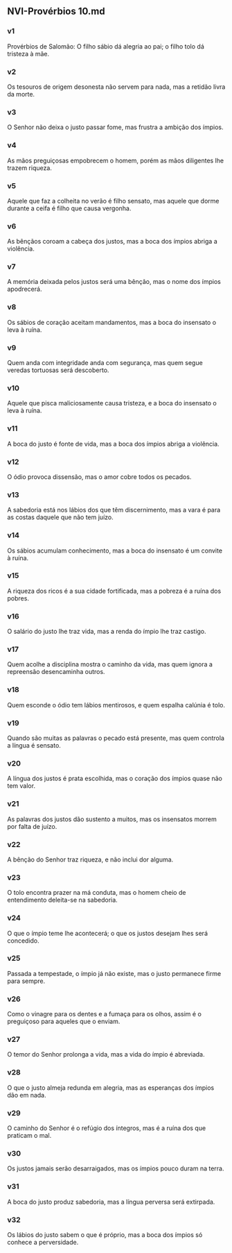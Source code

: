 ## NVI-Provérbios 10.md
### v1
 Provérbios de Salomão: O filho sábio dá alegria ao pai; o filho tolo dá tristeza à mãe.
### v2
 Os tesouros de origem desonesta não servem para nada, mas a retidão livra da morte.
### v3
 O Senhor não deixa o justo passar fome, mas frustra a ambição dos ímpios.
### v4
 As mãos preguiçosas empobrecem o homem, porém as mãos diligentes lhe trazem riqueza.
### v5
 Aquele que faz a colheita no verão é filho sensato, mas aquele que dorme durante a ceifa é filho que causa vergonha.
### v6
 As bênçãos coroam a cabeça dos justos, mas a boca dos ímpios abriga a violência.
### v7
 A memória deixada pelos justos será uma bênção, mas o nome dos ímpios apodrecerá.
### v8
 Os sábios de coração aceitam mandamentos, mas a boca do insensato o leva à ruína.
### v9
 Quem anda com integridade anda com segurança, mas quem segue veredas tortuosas será descoberto.
### v10
 Aquele que pisca maliciosamente causa tristeza, e a boca do insensato o leva à ruína.
### v11
 A boca do justo é fonte de vida, mas a boca dos ímpios abriga a violência.
### v12
 O ódio provoca dissensão, mas o amor cobre todos os pecados.
### v13
 A sabedoria está nos lábios dos que têm discernimento, mas a vara é para as costas daquele que não tem juízo.
### v14
 Os sábios acumulam conhecimento, mas a boca do insensato é um convite à ruína.
### v15
 A riqueza dos ricos é a sua cidade fortificada, mas a pobreza é a ruína dos pobres.
### v16
 O salário do justo lhe traz vida, mas a renda do ímpio lhe traz castigo.
### v17
 Quem acolhe a disciplina mostra o caminho da vida, mas quem ignora a repreensão desencaminha outros.
### v18
 Quem esconde o ódio tem lábios mentirosos, e quem espalha calúnia é tolo.
### v19
 Quando são muitas as palavras o pecado está presente, mas quem controla a língua é sensato.
### v20
 A língua dos justos é prata escolhida, mas o coração dos ímpios quase não tem valor.
### v21
 As palavras dos justos dão sustento a muitos, mas os insensatos morrem por falta de juízo.
### v22
 A bênção do Senhor traz riqueza, e não inclui dor alguma.
### v23
 O tolo encontra prazer na má conduta, mas o homem cheio de entendimento deleita-se na sabedoria.
### v24
 O que o ímpio teme lhe acontecerá; o que os justos desejam lhes será concedido.
### v25
 Passada a tempestade, o ímpio já não existe, mas o justo permanece firme para sempre.
### v26
 Como o vinagre para os dentes e a fumaça para os olhos, assim é o preguiçoso para aqueles que o enviam.
### v27
 O temor do Senhor prolonga a vida, mas a vida do ímpio é abreviada.
### v28
 O que o justo almeja redunda em alegria, mas as esperanças dos ímpios dão em nada.
### v29
 O caminho do Senhor é o refúgio dos íntegros, mas é a ruína dos que praticam o mal.
### v30
 Os justos jamais serão desarraigados, mas os ímpios pouco duram na terra.
### v31
 A boca do justo produz sabedoria, mas a língua perversa será extirpada.
### v32
 Os lábios do justo sabem o que é próprio, mas a boca dos ímpios só conhece a perversidade.
